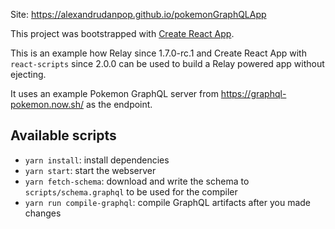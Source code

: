 Site: https://alexandrudanpop.github.io/pokemonGraphQLApp

This project was bootstrapped with [Create React App](https://github.com/facebookincubator/create-react-app).

This is an example how Relay since 1.7.0-rc.1 and Create React App with `react-scripts` since 2.0.0 can be used to build a Relay powered app without ejecting.

It uses an example Pokemon GraphQL server from https://graphql-pokemon.now.sh/ as the endpoint.

## Available scripts

- `yarn install`: install dependencies
- `yarn start`: start the webserver
- `yarn fetch-schema`: download and write the schema to `scripts/schema.graphql` to be used for the compiler
- `yarn run compile-graphql`: compile GraphQL artifacts after you made changes

